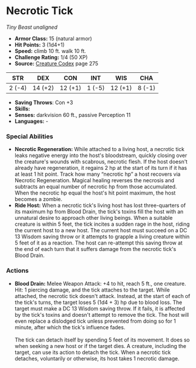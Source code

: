 # Necrotic Tick

*Tiny* *Beast* *unaligned*

- **Armor Class:** 15 (natural armor)
- **Hit Points:** 3 (1d4+1)
- **Speed:** climb 10 ft. walk 10 ft.
- **Challenge Rating:** 1/4 (50 XP)
- **Source:** [Creature Codex](https://koboldpress.com/kpstore/product/creature-codex-for-5th-edition-dnd) page 275

| STR | DEX | CON | INT | WIS | CHA |
| --- | --- | --- | --- | --- | --- |
| 2 (-4) | 14 (+2) | 12 (+1) | 1 (-5) | 12 (+1) | 8 (-1) |

- **Saving Throws**: Con +3
- **Skills:** 
- **Senses:** darkvision 60 ft., passive Perception 11
- **Languages:** -

### Special Abilities

- **Necrotic Regeneration:** While attached to a living host, a necrotic tick leaks negative energy into the host's bloodstream, quickly closing over the creature's wounds with scabrous, necrotic flesh. If the host doesn't already have regeneration, it regains 2 hp at the start of its turn if it has at least 1 hit point. Track how many “necrotic hp” a host recovers via Necrotic Regeneration. Magical healing reverses the necrosis and subtracts an equal number of necrotic hp from those accumulated. When the necrotic hp equal the host's hit point maximum, the host becomes a zombie.
- **Ride Host:** When a necrotic tick's living host has lost three-quarters of its maximum hp from Blood Drain, the tick's toxins fill the host with an unnatural desire to approach other living beings. When a suitable creature is within 5 feet, the tick incites a sudden rage in the host, riding the current host to a new host. The current host must succeed on a DC 13 Wisdom saving throw or it attempts to grapple a living creature within 5 feet of it as a reaction. The host can re-attempt this saving throw at the end of each turn that it suffers damage from the necrotic tick's Blood Drain.

### Actions

- **Blood Drain:** Melee Weapon Attack: +4 to hit, reach 5 ft., one creature. Hit: 1 piercing damage, and the tick attaches to the target. While attached, the necrotic tick doesn't attack. Instead, at the start of each of the tick's turns, the target loses 5 (1d4 + 3) hp due to blood loss. The target must make a DC 13 Wisdom saving throw. If it fails, it is affected by the tick's toxins and doesn't attempt to remove the tick. The host will even replace a dislodged tick unless prevented from doing so for 1 minute, after which the tick's influence fades. <br><br>The tick can detach itself by spending 5 feet of its movement. It does so when seeking a new host or if the target dies. A creature, including the target, can use its action to detach the tick. When a necrotic tick detaches, voluntarily or otherwise, its host takes 1 necrotic damage.


